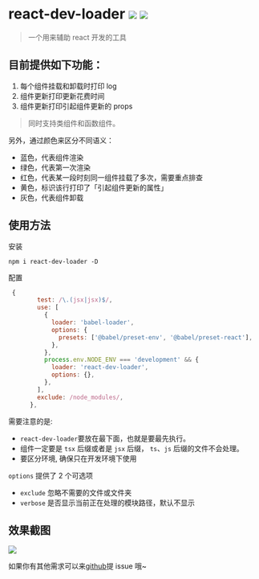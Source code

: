 # react-dev-loader ![](https://img.shields.io/badge/npm%20package-2.2.15-brightgreen) ![](https://img.shields.io/badge/webpack-loader-blue)

> 一个用来辅助 react 开发的工具

## 目前提供如下功能：

1. 每个组件挂载和卸载时打印 log
2. 组件更新打印更新花费时间
3. 组件更新打印引起组件更新的 props

> 同时支持类组件和函数组件。

另外，通过颜色来区分不同语义：

- 蓝色，代表组件渲染
- 绿色，代表第一次渲染
- 红色，代表某一段时刻同一组件挂载了多次，需要重点排查
- 黄色，标识该行打印了「引起组件更新的属性」
- 灰色，代表组件卸载

## 使用方法

安装

```
npm i react-dev-loader -D
```

配置

```js
 {
        test: /\.(jsx|jsx)$/,
        use: [
          {
            loader: 'babel-loader',
            options: {
              presets: ['@babel/preset-env', '@babel/preset-react'],
            },
          },
          process.env.NODE_ENV === 'development' && {
            loader: 'react-dev-loader',
            options: {},
          },
        ],
        exclude: /node_modules/,
      },
```

需要注意的是:

- `react-dev-loader`要放在最下面，也就是要最先执行。
- 组件一定要是 `tsx` 后缀或者是 `jsx` 后缀， `ts`、`js` 后缀的文件不会处理。
- 要区分环境, 确保只在开发环境下使用

`options` 提供了 2 个可选项

- `exclude` 忽略不需要的文件或文件夹
- `verbose` 是否显示当前正在处理的模块路径，默认不显示

## 效果截图

![](http://assets.onlyadaydreamer.top/20210604-259294.png)

如果你有其他需求可以来[github](https://github.com/onlyadaydreamer/react-dev-loader)提 issue 哦~
